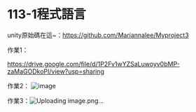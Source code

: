 # 113-1程式語言

unity原始碼在這~：https://github.com/Mariannalee/Myproject3

作業1：

https://drive.google.com/file/d/1P2Fv1wYZSaLuwoyv0bMP-zaMaGODkoPI/view?usp=sharing



作業2：
![image](https://github.com/user-attachments/assets/03c26b92-e276-479b-ada6-517c8690895f)

作業3：![Uploading image.png…]()

